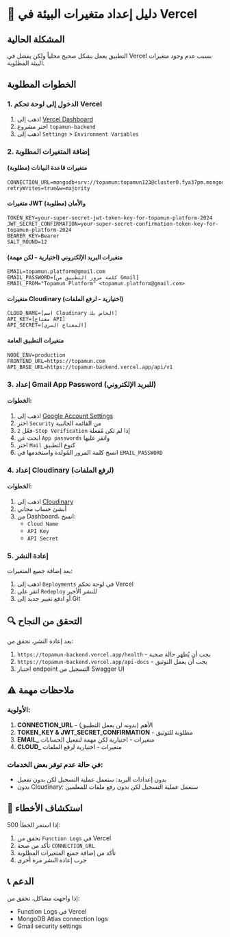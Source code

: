 # 🚀 دليل إعداد متغيرات البيئة في Vercel

## المشكلة الحالية
التطبيق يعمل بشكل صحيح محلياً ولكن يفشل في Vercel بسبب عدم وجود متغيرات البيئة المطلوبة.

## الخطوات المطلوبة

### 1. الدخول إلى لوحة تحكم Vercel
1. اذهب إلى [Vercel Dashboard](https://vercel.com/dashboard)
2. اختر مشروع `topamun-backend`
3. اذهب إلى `Settings` > `Environment Variables`

### 2. إضافة المتغيرات المطلوبة

#### متغيرات قاعدة البيانات (مطلوبة)
```
CONNECTION_URL=mongodb+srv://topamun:topamun123@cluster0.fya37pm.mongodb.net/Topamin?retryWrites=true&w=majority
```

#### متغيرات JWT والأمان (مطلوبة)
```
TOKEN_KEY=your-super-secret-jwt-token-key-for-topamun-platform-2024
JWT_SECRET_CONFIRMATION=your-super-secret-confirmation-token-key-for-topamun-platform-2024
BEARER_KEY=Bearer 
SALT_ROUND=12
```

#### متغيرات البريد الإلكتروني (اختيارية - لكن مهمة)
```
EMAIL=topamun.platform@gmail.com
EMAIL_PASSWORD=[كلمة مرور التطبيق من Gmail]
EMAIL_FROM="Topamun Platform" <topamun.platform@gmail.com>
```

#### متغيرات Cloudinary (اختيارية - لرفع الملفات)
```
CLOUD_NAME=[اسم Cloudinary الخاص بك]
API_KEY=[مفتاح API]
API_SECRET=[المفتاح السري]
```

#### متغيرات التطبيق العامة
```
NODE_ENV=production
FRONTEND_URL=https://topamun.com
API_BASE_URL=https://topamun-backend.vercel.app/api/v1
```

### 3. إعداد Gmail App Password (للبريد الإلكتروني)

#### الخطوات:
1. اذهب إلى [Google Account Settings](https://myaccount.google.com/)
2. اختر `Security` من القائمة الجانبية
3. فعّل `2-Step Verification` إذا لم تكن مُفعلة
4. ابحث عن `App passwords` وانقر عليها
5. اختر `Mail` كنوع التطبيق
6. انسخ كلمة المرور المُولدة واستخدمها في `EMAIL_PASSWORD`

### 4. إعداد Cloudinary (لرفع الملفات)

#### الخطوات:
1. اذهب إلى [Cloudinary](https://cloudinary.com/)
2. أنشئ حساب مجاني
3. من Dashboard، انسخ:
   - `Cloud Name`
   - `API Key`  
   - `API Secret`

### 5. إعادة النشر

بعد إضافة جميع المتغيرات:
1. اذهب إلى `Deployments` في لوحة تحكم Vercel
2. انقر على `Redeploy` للنشر الأخير
3. أو ادفع تغيير جديد إلى Git

## 🔍 التحقق من النجاح

بعد إعادة النشر، تحقق من:
1. `https://topamun-backend.vercel.app/health` - يجب أن يُظهر حالة صحية
2. `https://topamun-backend.vercel.app/api-docs` - يجب أن يعمل التوثيق
3. اختبار endpoint التسجيل من Swagger UI

## ⚠️ ملاحظات مهمة

### الأولوية:
1. **CONNECTION_URL** - الأهم (بدونه لن يعمل التطبيق)
2. **TOKEN_KEY & JWT_SECRET_CONFIRMATION** - مطلوبة للتوثيق
3. **EMAIL_** متغيرات - اختيارية لكن مهمة لتفعيل الحسابات
4. **CLOUD_** متغيرات - اختيارية لرفع الملفات

### في حالة عدم توفر بعض الخدمات:
- بدون إعدادات البريد: ستعمل عملية التسجيل لكن بدون تفعيل
- بدون Cloudinary: ستعمل عملية التسجيل لكن بدون رفع ملفات للمعلمين

## 🚨 استكشاف الأخطاء

إذا استمر الخطأ 500:
1. تحقق من `Function Logs` في Vercel
2. تأكد من صحة `CONNECTION_URL`
3. تأكد من إضافة جميع المتغيرات المطلوبة
4. جرب إعادة النشر مرة أخرى

## 📞 الدعم

إذا واجهت مشاكل، تحقق من:
- Function Logs في Vercel
- MongoDB Atlas connection logs
- Gmail security settings 